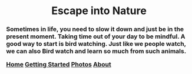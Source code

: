<!DOCTYPE html>
<html lang="en US">
    <head>
        <meta charset="UTF-8" />
        <title>Bird Watching Club</title> 
        <meta name="description"content="Early Bird catches the worm!"/>
        <meta name="author" content="Jacinta" />
</head>


<body> 
<h1 style="text-align: center;">Escape into Nature</h1>
 <h3>
    <p>Sometimes in life, you need to slow it down and just be in the present moment. Taking time out of your day to be mindful. A good way to start is bird watching. Just like we people watch, we can also Bird watch and learn so much from such animals. </p>
<div class="topnav">
    <a class="active" href="#home">Home</a>
        <a href="#getting started">Getting Started</a>
        <a href="#photos">Photos</a> 
        <a href ="#about">About</a>
    
